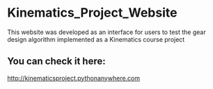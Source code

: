 # Kinematics_Project_Website
This website was developed as an interface for users to test the gear design algorithm implemented as a Kinematics course project

## You can check it here:
http://kinematicsproject.pythonanywhere.com
